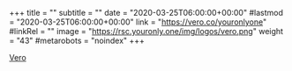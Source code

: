 +++
title = ""
subtitle = ""
date = "2020-03-25T06:00:00+00:00"
#lastmod = "2020-03-25T06:00:00+00:00"
link = "https://vero.co/youronlyone"
#linkRel = ""
image = "https://rsc.youronly.one/img/logos/vero.png"
weight = "43"
#metarobots = "noindex"
+++

[Vero](https://vero.co/youronlyone "Vero")
